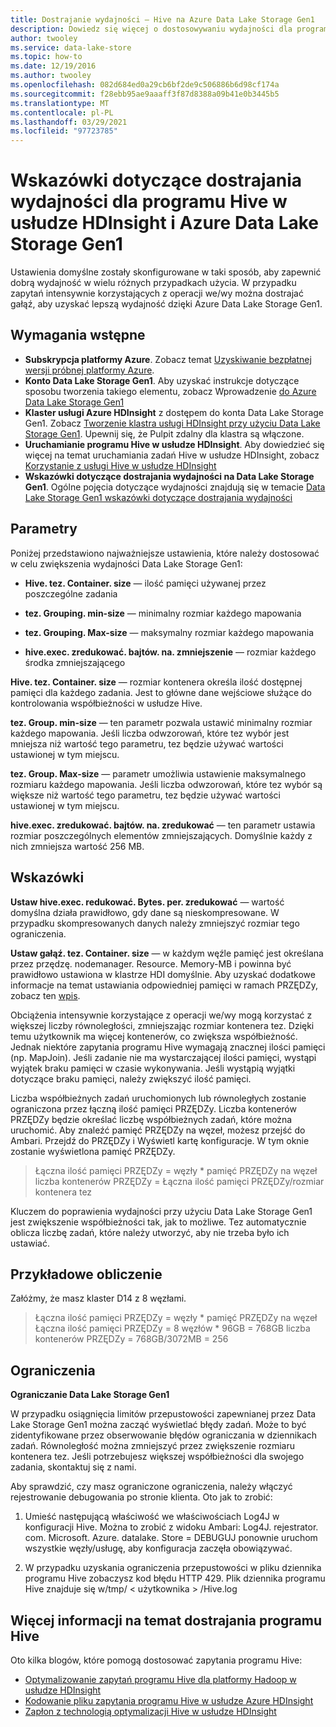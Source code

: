 ```yaml
---
title: Dostrajanie wydajności — Hive na Azure Data Lake Storage Gen1
description: Dowiedz się więcej o dostosowywaniu wydajności dla programu Hive w usłudze HdInsight i Azure Data Lake Storage Gen1. W przypadku zapytań intensywnie korzystających z operacji we/wy dostrojenie usługi Hive w celu uzyskania lepszej wydajności.
author: twooley
ms.service: data-lake-store
ms.topic: how-to
ms.date: 12/19/2016
ms.author: twooley
ms.openlocfilehash: 082d684ed0a29cb6bf2de9c506886b6d98cf174a
ms.sourcegitcommit: f28ebb95ae9aaaff3f87d8388a09b41e0b3445b5
ms.translationtype: MT
ms.contentlocale: pl-PL
ms.lasthandoff: 03/29/2021
ms.locfileid: "97723785"
---
```

# <a name="performance-tuning-guidance-for-hive-on-hdinsight-and-azure-data-lake-storage-gen1"></a>Wskazówki dotyczące dostrajania wydajności dla programu Hive w usłudze HDInsight i Azure Data Lake Storage Gen1

Ustawienia domyślne zostały skonfigurowane w taki sposób, aby zapewnić dobrą wydajność w wielu różnych przypadkach użycia.  W przypadku zapytań intensywnie korzystających z operacji we/wy można dostrajać gałąź, aby uzyskać lepszą wydajność dzięki Azure Data Lake Storage Gen1.  

## <a name="prerequisites"></a>Wymagania wstępne

* **Subskrypcja platformy Azure**. Zobacz temat [Uzyskiwanie bezpłatnej wersji próbnej platformy Azure](https://azure.microsoft.com/pricing/free-trial/).
* **Konto Data Lake Storage Gen1**. Aby uzyskać instrukcje dotyczące sposobu tworzenia takiego elementu, zobacz Wprowadzenie [do Azure Data Lake Storage Gen1](data-lake-store-get-started-portal.md)
* **Klaster usługi Azure HDInsight** z dostępem do konta Data Lake Storage Gen1. Zobacz [Tworzenie klastra usługi HDInsight przy użyciu Data Lake Storage Gen1](data-lake-store-hdinsight-hadoop-use-portal.md). Upewnij się, że Pulpit zdalny dla klastra są włączone.
* **Uruchamianie programu Hive w usłudze HDInsight**.  Aby dowiedzieć się więcej na temat uruchamiania zadań Hive w usłudze HDInsight, zobacz [Korzystanie z usługi Hive w usłudze HDInsight](../hdinsight/hadoop/hdinsight-use-hive.md)
* **Wskazówki dotyczące dostrajania wydajności na Data Lake Storage Gen1**.  Ogólne pojęcia dotyczące wydajności znajdują się w temacie [Data Lake Storage Gen1 wskazówki dotyczące dostrajania wydajności](./data-lake-store-performance-tuning-guidance.md)

## <a name="parameters"></a>Parametry

Poniżej przedstawiono najważniejsze ustawienia, które należy dostosować w celu zwiększenia wydajności Data Lake Storage Gen1:

* **Hive. tez. Container. size** — ilość pamięci używanej przez poszczególne zadania

* **tez. Grouping. min-size** — minimalny rozmiar każdego mapowania

* **tez. Grouping. Max-size** — maksymalny rozmiar każdego mapowania

* **hive.exec. zredukować. bajtów. na. zmniejszenie** — rozmiar każdego środka zmniejszającego

**Hive. tez. Container. size** — rozmiar kontenera określa ilość dostępnej pamięci dla każdego zadania.  Jest to główne dane wejściowe służące do kontrolowania współbieżności w usłudze Hive.  

**tez. Group. min-size** — ten parametr pozwala ustawić minimalny rozmiar każdego mapowania.  Jeśli liczba odwzorowań, które tez wybór jest mniejsza niż wartość tego parametru, tez będzie używać wartości ustawionej w tym miejscu.

**tez. Group. Max-size** — parametr umożliwia ustawienie maksymalnego rozmiaru każdego mapowania.  Jeśli liczba odwzorowań, które tez wybór są większe niż wartość tego parametru, tez będzie używać wartości ustawionej w tym miejscu.

**hive.exec. zredukować. bajtów. na. zredukować** — ten parametr ustawia rozmiar poszczególnych elementów zmniejszających.  Domyślnie każdy z nich zmniejsza wartość 256 MB.  

## <a name="guidance"></a>Wskazówki

**Ustaw hive.exec. redukować. Bytes. per. zredukować** — wartość domyślna działa prawidłowo, gdy dane są nieskompresowane.  W przypadku skompresowanych danych należy zmniejszyć rozmiar tego ograniczenia.  

**Ustaw gałąź. tez. Container. size** — w każdym węźle pamięć jest określana przez przędzę. nodemanager. Resource. Memory-MB i powinna być prawidłowo ustawiona w klastrze HDI domyślnie.  Aby uzyskać dodatkowe informacje na temat ustawiania odpowiedniej pamięci w ramach PRZĘDZy, zobacz ten [wpis](../hdinsight/hdinsight-hadoop-hive-out-of-memory-error-oom.md).

Obciążenia intensywnie korzystające z operacji we/wy mogą korzystać z większej liczby równoległości, zmniejszając rozmiar kontenera tez. Dzięki temu użytkownik ma więcej kontenerów, co zwiększa współbieżność.  Jednak niektóre zapytania programu Hive wymagają znacznej ilości pamięci (np. MapJoin).  Jeśli zadanie nie ma wystarczającej ilości pamięci, wystąpi wyjątek braku pamięci w czasie wykonywania.  Jeśli wystąpią wyjątki dotyczące braku pamięci, należy zwiększyć ilość pamięci.   

Liczba współbieżnych zadań uruchomionych lub równoległych zostanie ograniczona przez łączną ilość pamięci PRZĘDZy.  Liczba kontenerów PRZĘDZy będzie określać liczbę współbieżnych zadań, które można uruchomić.  Aby znaleźć pamięć PRZĘDZy na węzeł, możesz przejść do Ambari.  Przejdź do PRZĘDZy i Wyświetl kartę konfiguracje.  W tym oknie zostanie wyświetlona pamięć PRZĘDZy.  

> Łączna ilość pamięci PRZĘDZy = węzły * pamięć PRZĘDZy na węzeł liczba kontenerów PRZĘDZy = Łączna ilość pamięci PRZĘDZy/rozmiar kontenera tez

Kluczem do poprawienia wydajności przy użyciu Data Lake Storage Gen1 jest zwiększenie współbieżności tak, jak to możliwe.  Tez automatycznie oblicza liczbę zadań, które należy utworzyć, aby nie trzeba było ich ustawiać.   

## <a name="example-calculation"></a>Przykładowe obliczenie

Załóżmy, że masz klaster D14 z 8 węzłami.  

> Łączna ilość pamięci PRZĘDZy = węzły * pamięć PRZĘDZy na węzeł Łączna ilość pamięci PRZĘDZy = 8 węzłów * 96GB = 768GB liczba kontenerów PRZĘDZy = 768GB/3072MB = 256

## <a name="limitations"></a>Ograniczenia

**Ograniczanie Data Lake Storage Gen1** 

W przypadku osiągnięcia limitów przepustowości zapewnianej przez Data Lake Storage Gen1 można zacząć wyświetlać błędy zadań. Może to być zidentyfikowane przez obserwowanie błędów ograniczania w dziennikach zadań.  Równoległość można zmniejszyć przez zwiększenie rozmiaru kontenera tez.  Jeśli potrzebujesz większej współbieżności dla swojego zadania, skontaktuj się z nami.

Aby sprawdzić, czy masz ograniczone ograniczenia, należy włączyć rejestrowanie debugowania po stronie klienta. Oto jak to zrobić:

1. Umieść następującą właściwość we właściwościach Log4J w konfiguracji Hive. Można to zrobić z widoku Ambari: Log4J. rejestrator. com. Microsoft. Azure. datalake. Store = DEBUGUJ ponownie uruchom wszystkie węzły/usługę, aby konfiguracja zaczęła obowiązywać.

2. W przypadku uzyskania ograniczenia przepustowości w pliku dziennika programu Hive zobaczysz kod błędu HTTP 429. Plik dziennika programu Hive znajduje się w/tmp/ &lt; użytkownika &gt; /Hive.log

## <a name="further-information-on-hive-tuning"></a>Więcej informacji na temat dostrajania programu Hive

Oto kilka blogów, które pomogą dostosować zapytania programu Hive:
* [Optymalizowanie zapytań programu Hive dla platformy Hadoop w usłudze HDInsight](../hdinsight/hdinsight-hadoop-optimize-hive-query.md)
* [Kodowanie pliku zapytania programu Hive w usłudze Azure HDInsight](/archive/blogs/bigdatasupport/encoding-the-hive-query-file-in-azure-hdinsight)
* [Zapłon z technologią optymalizacji Hive w usłudze HDInsight](https://channel9.msdn.com/events/Machine-Learning-and-Data-Sciences-Conference/Data-Science-Summit-2016/MSDSS25)